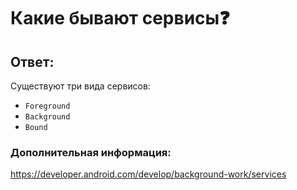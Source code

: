 # Какие бывают сервисы❓

## Ответ:

Существуют три вида сервисов:
* `Foreground`
* `Background`
* `Bound`

### Дополнительная информация:

https://developer.android.com/develop/background-work/services